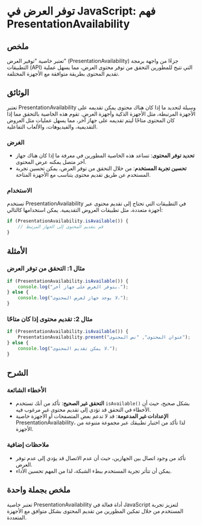 <!--
Meta Description: # توفر العرض في JavaScript: فهم PresentationAvailability ## ملخص تعتبر خاصية "توفير العرض" (PresentationAvailability) جزءًا من واجهة برمجة التطبيقات (...
Meta Keywords: presentationavailability, المحتوى, العرض, تقديم, الأجهزة
-->

# توفر العرض في JavaScript: فهم PresentationAvailability

## ملخص
تعتبر خاصية "توفير العرض" (PresentationAvailability) جزءًا من واجهة برمجة التطبيقات (API) التي تتيح للمطورين التحقق من توفر محتوى العرض، مما يسهل عملية تقديم المحتوى بطريقة متوافقة مع الأجهزة المختلفة.

## الوثائق
تعتبر PresentationAvailability وسيلة لتحديد ما إذا كان هناك محتوى يمكن تقديمه على الأجهزة المرتبطة، مثل الأجهزة الذكية وأجهزة العرض. تقوم هذه الخاصية بالتحقق مما إذا كان المحتوى متاحًا ليتم تقديمه على جهاز آخر، مما يسهل عمليات مثل العروض التقديمية، والفيديوهات، والألعاب التفاعلية.

### الغرض
- **تحديد توفر المحتوى**: تساعد هذه الخاصية المطورين في معرفة ما إذا كان هناك جهاز آخر متصل يمكنه عرض المحتوى.
- **تحسين تجربة المستخدم**: من خلال التحقق من توفر العرض، يمكن تحسين تجربة المستخدم عن طريق تقديم محتوى يتناسب مع الأجهزة المتاحة.

### الاستخدام
تستخدم PresentationAvailability في التطبيقات التي تحتاج إلى تقديم محتوى عبر أجهزة متعددة، مثل تطبيقات العروض التقديمية. يمكن استخدامها كالتالي:

```javascript
if (PresentationAvailability.isAvailable()) {
    // قم بتقديم المحتوى إلى الجهاز المرتبط
}
```

## الأمثلة
### مثال 1: التحقق من توفر العرض
```javascript
if (PresentationAvailability.isAvailable()) {
    console.log("يتوفر العرض على جهاز آخر.");
} else {
    console.log("لا يوجد جهاز لعرض المحتوى.");
}
```

### مثال 2: تقديم محتوى إذا كان متاحًا
```javascript
if (PresentationAvailability.isAvailable()) {
    PresentationAvailability.present("عنوان المحتوى", "نص المحتوى");
} else {
    console.log("لا يمكن تقديم المحتوى.");
}
```

## الشرح
### الأخطاء الشائعة
- **التحقق غير الصحيح**: تأكد من أنك تستخدم `isAvailable()` بشكل صحيح، حيث أن الأخطاء في التحقق قد تؤدي إلى تقديم محتوى غير مرغوب فيه.
- **الإعدادات غير المدعومة**: قد لا تدعم بعض المتصفحات أو الأجهزة خاصية PresentationAvailability، لذا تأكد من اختبار تطبيقك عبر مجموعة متنوعة من الأجهزة.

### ملاحظات إضافية
- تأكد من وجود اتصال بين الجهازين، حيث أن عدم الاتصال قد يؤدي إلى عدم توفر العرض.
- يمكن أن تتأثر تجربة المستخدم ببطء الشبكة، لذا من المهم تحسين الأداء.

## ملخص بجملة واحدة
تعتبر خاصية PresentationAvailability أداة فعالة في JavaScript لتعزيز تجربة المستخدم من خلال تمكين المطورين من تقديم المحتوى بشكل متوافق مع الأجهزة المتعددة.